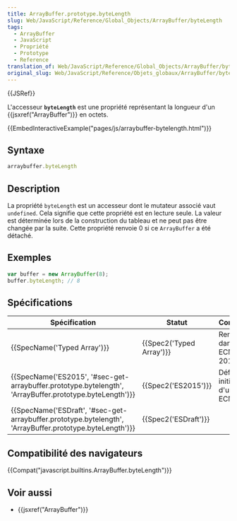 ```yaml
---
title: ArrayBuffer.prototype.byteLength
slug: Web/JavaScript/Reference/Global_Objects/ArrayBuffer/byteLength
tags:
  - ArrayBuffer
  - JavaScript
  - Propriété
  - Prototype
  - Reference
translation_of: Web/JavaScript/Reference/Global_Objects/ArrayBuffer/byteLength
original_slug: Web/JavaScript/Reference/Objets_globaux/ArrayBuffer/byteLength
---
```

{{JSRef}}

L'accesseur **`byteLength`** est une propriété représentant la longueur d'un {{jsxref("ArrayBuffer")}} en octets.

{{EmbedInteractiveExample("pages/js/arraybuffer-bytelength.html")}}

## Syntaxe

```js
arraybuffer.byteLength
```

## Description

La propriété `byteLength` est un accesseur dont le mutateur associé vaut `undefined`. Cela signifie que cette propriété est en lecture seule. La valeur est déterminée lors de la construction du tableau et ne peut pas être changée par la suite. Cette propriété renvoie 0 si ce `ArrayBuffer` a été détaché.

## Exemples

```js
var buffer = new ArrayBuffer(8);
buffer.byteLength; // 8
```

## Spécifications

| Spécification                                                                                                                                | Statut                           | Commentaires                                    |
| -------------------------------------------------------------------------------------------------------------------------------------------- | -------------------------------- | ----------------------------------------------- |
| {{SpecName('Typed Array')}}                                                                                                         | {{Spec2('Typed Array')}} | Remplacée dans ECMAScript 2015.                 |
| {{SpecName('ES2015', '#sec-get-arraybuffer.prototype.bytelength', 'ArrayBuffer.prototype.byteLength')}}     | {{Spec2('ES2015')}}         | Définition initiale au sein d'un standard ECMA. |
| {{SpecName('ESDraft', '#sec-get-arraybuffer.prototype.bytelength', 'ArrayBuffer.prototype.byteLength')}} | {{Spec2('ESDraft')}}     |                                                 |

## Compatibilité des navigateurs

{{Compat("javascript.builtins.ArrayBuffer.byteLength")}}

## Voir aussi

- {{jsxref("ArrayBuffer")}}
